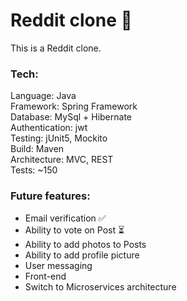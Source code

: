 # Reddit clone 🚀
This is a Reddit clone.

### Tech:
Language: Java  
Framework: Spring Framework  
Database: MySql + Hibernate  
Authentication: jwt  
Testing: jUnit5, Mockito  
Build: Maven  
Architecture: MVC, REST  
Tests: ~150

### Future features:
- Email verification ✅
- Ability to vote on Post ⏳
- Ability to add photos to Posts
- Ability to add profile picture
- User messaging
- Front-end
- Switch to Microservices architecture